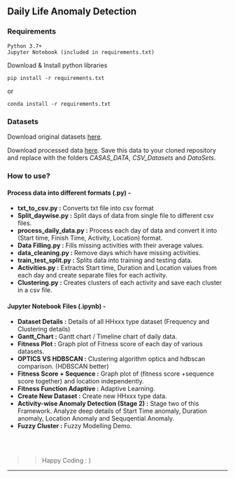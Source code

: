 ## Daily Life Anomaly Detection

### Requirements

```
Python 3.7+
Jupyter Notebook (included in requirements.txt)
```

Download & Install python libraries 


```
pip install -r requirements.txt
```
or 
```
conda install -r requirements.txt
```

### Datasets
Download original datasets [here](http://casas.wsu.edu/datasets/).

Download processed data [here](https://drive.google.com/drive/folders/1gDY_Z3yUJGe7hXTN0m9vy7ZTWafw0i7n?usp=sharing). 
Save this data to your cloned repository and replace with the folders *CASAS_DATA*, *CSV_Datasets* and *DataSets*.

### How to use?

#### Process data into different formats (.py) -

* **txt_to_csv.py :** Converts txt file into csv format
* **Split_daywise.py :** Split days of data from single file to different csv files.
* **process_daily_data.py :** Process each day of data and convert it into (Start time, Finish Time, Activity, Location) format.
* **Data Filling.py :** Fills missing activities with their average values.
* **data_cleaning.py :** Remove days which have missing activities.
* **train_test_split.py :** Splits data into training and testing data.
* **Activities.py :** Extracts Start time, Duration and Location values from each day and create separate files for each activity.
* **Clustering.py :** Creates clusters of each activity and save each cluster in a csv file.

#### Jupyter Notebook Files (.ipynb) -

* **Dataset Details :** Details of all HHxxx type dataset (Frequency and Clustering details)
* **Gantt_Chart :** Gantt chart / Timeline chart of daily data.
* **Fitness Plot :** Graph plot of Fitness score of each day of various datasets.
* **OPTICS VS HDBSCAN :** Clustering algorithm optics and hdbscan comparison. (HDBSCAN better)
* **Fitness Score + Sequence :** Graph plot of (fitness score +sequence score together) and location independently. 
* **Fitness Function Adaptive :** Adaptive Learning.
* **Create New Dataset :** Create new HHxxx type data.
* **Activity-wise Anomaly Detection (Stage 2) :** Stage two of this Framework. Analyze deep details of Start Time anomaly, Duration anomaly, Location Anomaly and Sequqential Anomaly.
* **Fuzzy Cluster :** Fuzzy Modelling Demo.

<br><br>
>> Happy Coding : )

____________________
